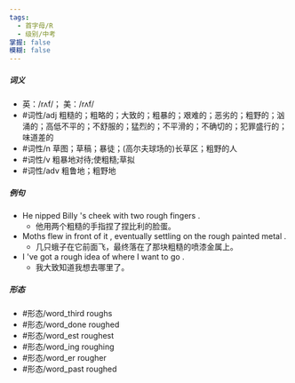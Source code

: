 ```yaml
---
tags:
  - 首字母/R
  - 级别/中考
掌握: false
模糊: false
---
```

##### 词义
- 英：/rʌf/； 美：/rʌf/
- #词性/adj  粗糙的；粗略的；大致的；粗暴的；艰难的；恶劣的；粗野的；汹涌的；高低不平的；不舒服的；猛烈的；不平滑的；不确切的；犯罪盛行的；味道差的
- #词性/n  草图；草稿；暴徒；(高尔夫球场的)长草区；粗野的人
- #词性/v  粗暴地对待;使粗糙;草拟
- #词性/adv  粗鲁地；粗野地
##### 例句
- He nipped Billy 's cheek with two rough fingers .
	- 他用两个粗糙的手指捏了捏比利的脸蛋。
- Moths flew in front of it , eventually settling on the rough painted metal .
	- 几只蛾子在它前面飞，最终落在了那块粗糙的喷漆金属上。
- I 've got a rough idea of where I want to go .
	- 我大致知道我想去哪里了。
##### 形态
- #形态/word_third roughs
- #形态/word_done roughed
- #形态/word_est roughest
- #形态/word_ing roughing
- #形态/word_er rougher
- #形态/word_past roughed
